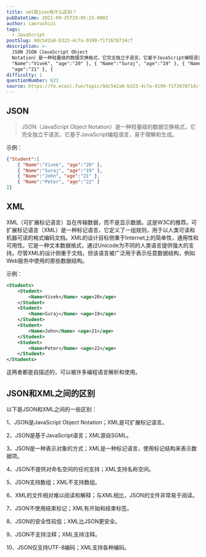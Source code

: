 ```yaml
---
title: xml和json有什么区别？
pubDatetime: 2021-09-25T19:05:25.000Z
author: caorushizi
tags:
  - JavaScript
postSlug: 9dc542a0-b323-4c7a-9199-f1f2678714cf
description: >-
  JSON JSON（JavaScript Object
  Notation）是一种轻量级的数据交换格式，它完全独立于语言。它基于JavaScript编程语言，易于理解和生成。 示例： {"Student":[ {
  "Name":"Vivek", "age":"20" }, { "Name":"Suraj", "age":"19" }, { "Name":"John",
  "age":"21" }, {
difficulty: 1
questionNumber: 623
source: https://fe.ecool.fun/topic/9dc542a0-b323-4c7a-9199-f1f2678714cf
---
```


## JSON

> JSON（JavaScript Object Notation）是一种轻量级的数据交换格式，它完全独立于语言。它基于JavaScript编程语言，易于理解和生成。

示例：
```json
{"Student":[ 
    { "Name":"Vivek", "age":"20" }, 
    { "Name":"Suraj", "age":"19" }, 
    { "Name":"John", "age":"21" }, 
    { "Name":"Peter", "age":"22" } 
]}
```

## XML

XML（可扩展标记语言）旨在传输数据，而不是显示数据。这是W3C的推荐。可扩展标记语言（XML）是一种标记语言，它定义了一组规则，用于以人类可读和机器可读的格式编码文档。XML的设计目标侧重于Internet上的简单性，通用性和可用性。它是一种文本数据格式，通过Unicode为不同的人类语言提供强大的支持。尽管XML的设计侧重于文档，但该语言被广泛用于表示任意数据结构，例如Web服务中使用的那些数据结构。

示例：

```xml
<Students> 
    <Student> 
        <Name>Vivek</Name> <age>20</age> 
    </Student> 
    <Student> 
        <Name>Suraj</Name> <age>19</age> 
    </Student> 
    <Student> 
        <Name>John</Name> <age>21</age> 
    </Student> 
    <Student> 
        <Name>Peter</Name> <age>22</age> 
    </Student> 
</Students>
```

这两者都是自描述的，可以被许多编程语言解析和使用。

## JSON和XML之间的区别

以下是JSON和XML之间的一些区别：

1、JSON是JavaScript Object Notation；XML是可扩展标记语言。

2、JSON是基于JavaScript语言；XML源自SGML。

3、JSON是一种表示对象的方式；XML是一种标记语言，使用标记结构来表示数据项。

4、JSON不提供对命名空间的任何支持；XML支持名称空间。

5、JSON支持数组；XML不支持数组。

6、XML的文件相对难以阅读和解释；与XML相比，JSON的文件非常易于阅读。

7、JSON不使用结束标记；XML有开始和结束标签。

8、JSON的安全性较低；XML比JSON更安全。

9、JSON不支持注释；XML支持注释。

10、JSON仅支持UTF-8编码；XML支持各种编码。



